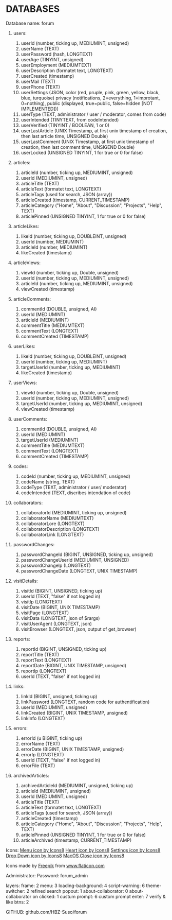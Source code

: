 # DATABASES

Database name: forum

1. users:
    1. userId (number, ticking up, MEDIUMINT, unsigned)
    2. userName (TEXT)
    3. userPassword (hash, LONGTEXT)
    4. userAge (TINYINT, unsigned)
    5. userEmployment (MEDIUMTEXT)
    6. userDescription (formatet text, LONGTEXT)
    7. userCreated (timestamp)
    8. userMail (TEXT)
    9. userPhone (TEXT)
    10. userSettings (JSON, color (red, pruple, pink, green, yellow, black, blue, turquoise) privacy (notifications, 2=everything, 1=improtant, 0=nothing), public (displayed, true=public, false=hidden [NOT IMPLEMENTED]))
    11. userType (TEXT, administrator / user / moderator, comes from code)
    12. userIntended (TINYTEXT, from codeIntended)
    13. userVerified (TINYINT / BOOLEAN, 1 or 0)
    14. userLastArticle (UNIX Timestamp, at first unix timestamp of creation, then last article time, UNSIGNED Double)
    15. userLastComment (UNIX Timestamp, at first unix timestamp of creation, then last comment time, UNSIGEND Double)
    16. userLocked (UNSIGNED TINYINT, 1 for true or 0 for false)

2. articles:
    1. articleId (number, ticking up, MEDIUMINT, unsigned)
    2. userId (MEDIUMINT, unsigned)
    3. articleTitle (TEXT)
    4. articleText (formatet text, LONGTEXT)
    5. articleTags (used for search, JSON (array))
    6. articleCreated (timestamp, CURRENT_TIMESTAMP)
    7. articleCategory ("Home", "About", "Discussion", "Projects", "Help", TEXT)
    8. articlePinned (UNSIGNED TINYINT, 1 for true or 0 for false)

3. articleLikes:
    1. likeId (number, ticking up, DOUBLEINT, unsigned)
    2. userId (number,  MEDIUMINT)
    3. articleId (number, MEDIUMINT)
    4. likeCreated (timestamp)

4. articleViews:
    1. viewId (number, ticking up, Double, unsigned)
    2. userId (number, ticking up, MEDIUMINT, unsigned)
    3. articleId (number, ticking up, MEDIUMINT, unsigned)
    4. viewCreated (timestamp)

5. articleComments:
    1. commentId (DOUBLE, unsigned, AI)
    2. userId (MEDIUMINT)
    3. articleId (MEDIUMINT)
    4. commentTitle (MEDIUMTEXT)
    5. commentText (LONGTEXT)
    6. commentCreated (TIMESTAMP)

6. userLikes:
    1. likeId (number, ticking up, DOUBLEINT, unsigned)
    2. userId (number, ticking up, MEDIUMINT)
    3. targetUserId (number, ticking up, MEDIUMINT)
    4. likeCreated (timestamp)

7. userViews:
    1. viewId (number, ticking up, Double, unsigned)
    2. userId (number, ticking up, MEDIUMINT, unsigned)
    3. targetUserId (number, ticking up, MEDIUMINT, unsigned)
    4. viewCreated (timestamp)

8. userComments:
    1. commentId (DOUBLE, unsigned, AI)
    2. userId (MEDIUMINT)
    3. targetUserId (MEDIUMINT)
    4. commentTitle (MEDIUMTEXT)
    5. commentText (LONGTEXT)
    6. commentCreated (TIMESTAMP)

9. codes:
    1. codeId (number, ticking up, MEDIUMINT, unsigned)
    2. codeName (string, TEXT)
    3. codeType (TEXT, administrator / user/ moderator)
    4. codeIntended (TEXT, discribes intendation of code)

10. collaborators:
    1. collaboratorId (MEDIUMINT, ticking up, unsigned)
    2. collaboratorName (MEDIUMTEXT)
    3. collaboratorLore (LONGTEXT)
    4. collaboratorDescription (LONGTEXT)
    5. collaboratorLink (LONGTEXT)

11. passwordChanges:
    1. passwordChangeId (BIGINT, UNSIGNED, ticking up, unsigned)
    2. passwordChangeUserId (MEDIUMINT, UNSIGNED)
    3. passwordChangeIp (LONGTEXT)
    4. passwordChangeDate (LONGTEXT, UNIX TIMESTAMP)

12. visitDetails:
    1. visitId (BIGINT, UNSIGNED, ticking up)
    2. userId (TEXT, "false" if not logged in)
    3. visitIp (LONGTEXT)
    4. visitDate (BIGINT, UNIX TIMESTAMP)
    5. visitPage (LONGTEXT)
    6. visitData (LONGTEXT, json of $rargs)
    7. visitUserAgent (LONGTEXT, json)
    8. visitBrowser (LONGTEXT, json, output of get_browser)

13. reports:
    1. reportId (BIGINT, UNSIGNED, ticking up)
    2. reportTitle (TEXT)
    3. reportText (LONGTEXT)
    4. reportDate (BIGINT, UNIX TIMESTAMP, unsigned)
    5. reportIp (LONGTEXT)
    6. userId (TEXT, "false" if not logged in)

14. links:
    1. linkId (BIGINT, unsigned, ticking up)
    2. linkPassword (LONGTEXT, random code for authentification)
    3. userId (MEDIUMINT, unsigned)
    4. linkCreated (BIGINT, UNIX TIMESTAMP, unsigned)
    5. linkInfo (LONGTEXT)

15. errors:
    1. errorId (u BIGINT, ticking up)
    2. errorName (TEXT)
    3. errorDate (BIGINT, UNIX TIMESTAMP, unsigned)
    4. errorIp (LONGTEXT)
    5. userId (TEXT, "false" if not logged in)
    6. errorFile (TEXT)

16. archivedArticles:
    1. archivedArticleId (MEDIUMINT, unsigned, ticking up)
    2. articleId (MEDIUMINT, unsigned)
    3. userId (MEDIUMINT, unsigned)
    4. articleTitle (TEXT)
    5. articleText (formatet text, LONGTEXT)
    6. articleTags (used for search, JSON (array))
    7. articleCreated (timestamp)
    8. articleCategory ("Home", "About", "Discussion", "Projects", "Help", TEXT)
    9. articlePinned (UNSIGNED TINYINT, 1 for true or 0 for false)
    10. articleArchived (timestamp, CURRENT_TIMESTAMP)

Icons:
    <a href="https://icons8.com/icon/83195/menu">Menu icon by Icons8</a>
    <a href="https://icons8.com/icon/DFU1kReSUccu/heart">Heart icon by Icons8</a>
    <a href="https://icons8.com/icon/83214/settings">Settings icon by Icons8</a>
    <a href="https://icons8.com/icon/70738/drop-down">Drop Down icon by Icons8</a>
    <a href="https://icons8.com/icon/AqDEb8mCIrk9/macos-close">MacOS Close icon by Icons8</a>
    <div>Icons made by <a href="https://www.freepik.com" title="Freepik">Freepik</a> from <a href="https://www.flaticon.com/" title="Flaticon">www.flaticon.com</a></div>

Administrator:
    Password: forum_admin

layers:
    frame: 2
    menu: 3
    loading-background: 4
    script-warning: 6
    theme-switcher: 2
    refined search popout: 1
    about-collaborator: 0
    about-collaborator on clicked: 1
    custum prompt: 6
    custom prompt enter: 7
    verify & like btns: 2

GITHUB: github.com/HBZ-Suso/forum
